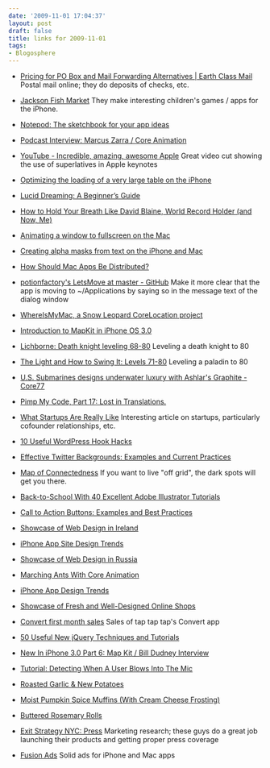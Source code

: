 ```yaml
---
date: '2009-11-01 17:04:37'
layout: post
draft: false
title: links for 2009-11-01
tags:
- Blogosphere
---
```


* [Pricing for PO Box and Mail Forwarding Alternatives | Earth Class Mail](http://www.earthclassmail.com/pricing) Postal mail online; they do deposits of checks, etc.

* [Jackson Fish Market](http://www.jacksonfish.com/) They make interesting children's games / apps for the iPhone.
        
* [Notepod: The sketchbook for your app ideas](http://notepod.net/)

* [Podcast Interview: Marcus Zarra / Core Animation](http://www.mobileorchard.com/podcast-interview-marcus-zarra-core-animation/)

* [YouTube - Incredible, amazing, awesome Apple](http://www.youtube.com/watch?v=Nx7v815bYUw) Great video cut showing the use of superlatives in Apple keynotes

* [Optimizing the loading of a very large table on the iPhone](http://cocoawithlove.com/2009/09/optimizing-loading-of-very-large-table.html)
          
* [Lucid Dreaming: A Beginner’s Guide](http://www.fourhourworkweek.com/blog/2009/09/21/how-to-lucid-dream/)

* [How to Hold Your Breath Like David Blaine, World Record Holder (and Now, Me)](http://www.fourhourworkweek.com/blog/2009/10/30/how-to-hold-your-breath/)

* [Animating a window to fullscreen on the Mac](http://cocoawithlove.com/2009/08/animating-window-to-fullscreen-on-mac.html)
            
* [Creating alpha masks from text on the iPhone and Mac](http://cocoawithlove.com/2009/09/creating-alpha-masks-from-text-on.html)

* [How Should Mac Apps Be Distributed?](http://daringfireball.net/2009/09/how_should_mac_apps_be_distributed)

* [potionfactory's LetsMove at master - GitHub](http://github.com/potionfactory/LetsMove/) Make it more clear that the app is moving to ~/Applications by saying so in the message text of the dialog window
            
* [WhereIsMyMac, a Snow Leopard CoreLocation project](http://cocoawithlove.com/2009/09/whereismymac-snow-leopard-corelocation.html)
          
* [Introduction to MapKit in iPhone OS 3.0](http://icodeblog.com/2009/09/15/introduction-to-mapkit-in-iphone-os-3-0/)
          
* [Lichborne: Death knight leveling 68-80](http://www.wow.com/2009/10/05/lichborne-death-knight-leveling-68-80/) Leveling a death knight to 80
           
* [The Light and How to Swing It: Levels 71-80](http://www.wow.com/2009/08/16/the-light-and-how-to-swing-it-levels-71-80/) Leveling a paladin to 80

* [U.S. Submarines designs underwater luxury with Ashlar's Graphite - Core77](http://www.core77.com/blog/object_culture/us_submarines_designs_underwater_luxury_with_ashlars_graphite_14887.asp)
            
* [Pimp My Code, Part 17: Lost in Translations.](http://wilshipley.com/blog/2009/10/pimp-my-code-part-17-lost-in.html)

* [What Startups Are Really Like](http://www.paulgraham.com/really.html) Interesting article on startups, particularly cofounder relationships, etc.
          
* [10 Useful WordPress Hook Hacks](http://www.smashingmagazine.com/2009/08/18/10-useful-wordpress-hook-hacks/)          
* [Effective Twitter Backgrounds: Examples and Current Practices](http://www.smashingmagazine.com/2009/09/18/effective-twitter-backgrounds-examples-and-best-practices/)
         
*  [Map of Connectedness](http://www.newscientist.com/data/images/ns/cms/mg20227041.500/mg20227041.500-1_1000.jpg) If you want to live "off grid", the dark spots will get you there.

* [Back-to-School With 40 Excellent Adobe Illustrator Tutorials](http://www.smashingmagazine.com/2009/09/23/back-to-school-with-40-excellent-adobe-illustrator-tutorials/)
          
* [Call to Action Buttons: Examples and Best Practices](http://www.smashingmagazine.com/2009/10/13/call-to-action-buttons-examples-and-best-practices/)
          
* [Showcase of Web Design in Ireland](http://www.smashingmagazine.com/2009/10/23/showcase-of-web-design-in-ireland-2/)
            
* [iPhone App Site Design Trends](http://www.webdesignerwall.com/trends/iphone-app-site-design-trends/)
            
* [Showcase of Web Design in Russia](http://www.smashingmagazine.com/2009/10/17/global-web-design-russia/)
          
* [Marching Ants With Core Animation](http://www.cimgf.com/2009/10/20/marching-ants-with-core-animation/)

* [iPhone App Design Trends](http://www.smashingmagazine.com/2009/10/09/iphone-app-design-trends/)
        
* [Showcase of Fresh and Well-Designed Online Shops](http://www.smashingmagazine.com/2009/09/05/showcase-of-fresh-and-well-designed-online-shops/)

* [Convert first month sales](http://www.taptaptap.com/blog/convert-first-month-sales/) Sales of tap tap tap's Convert app
          
* [50 Useful New jQuery Techniques and Tutorials](http://www.smashingmagazine.com/2009/08/23/50-useful-new-jquery-techniques/)
          
* [New In iPhone 3.0 Part 6: Map Kit / Bill Dudney Interview](http://www.mobileorchard.com/new-in-iphone-30-part-6-map-kit-bill-dudney-interview/)
             
* [Tutorial: Detecting When A User Blows Into The Mic](http://www.mobileorchard.com/tutorial-detecting-when-a-user-blows-into-the-mic/)
            
* [Roasted Garlic & New Potatoes](http://thepioneerwoman.com/cooking/2009/10/roasted-garlic-new-potatoes/)

            
* [Moist Pumpkin Spice Muffins (With Cream Cheese Frosting)](http://thepioneerwoman.com/cooking/2009/10/moist-pumpkin-spice-muffins-with-cream-cheese-frosting/)
            
* [Buttered Rosemary Rolls](http://thepioneerwoman.com/cooking/2009/10/buttered-rosemary-rolls/)

            
* [Exit Strategy NYC: Press](http://www.exitstrategynyc.com/press.html) Marketing research; these guys do a great job launching their products and getting proper press coverage

            
* [Fusion Ads](http://fusionads.net/) Solid ads for iPhone and Mac apps
